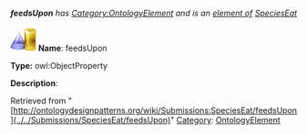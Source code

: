 ___feedsUpon__ has [Category:OntologyElement](../../Category/OntologyElement "Category:OntologyElement") and is an [element of](../../Property/ElementOf "Property:ElementOf") [SpeciesEat](../../Submissions/SpeciesEat "Submissions:SpeciesEat")_


  




[![ObjectProperty](../../images/thumb/c/c3/ObjectProperty.gif/45px-ObjectProperty.gif)](../../Image/ObjectProperty.gif "ObjectProperty")
__Name__: feedsUpon 


__Type:__ owl:ObjectProperty 


__Description__: 





Retrieved from "[http://ontologydesignpatterns.org/wiki/Submissions:SpeciesEat/feedsUpon](../../Submissions/SpeciesEat/feedsUpon)"
 [Category](http://ontologydesignpatterns.org/wiki/Special:Categories "Special:Categories"): [OntologyElement](../../Category/OntologyElement "Category:OntologyElement")